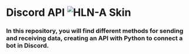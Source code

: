 # Discord API ![HLN-A Skin](https://ark.wiki.gg/images/thumb/3/30/Mini-HLNA_Skin.png/228px-Mini-HLNA_Skin.png)
### In this repository, you will find different methods for sending and receiving data, creating an API with Python to connect a bot in Discord.
